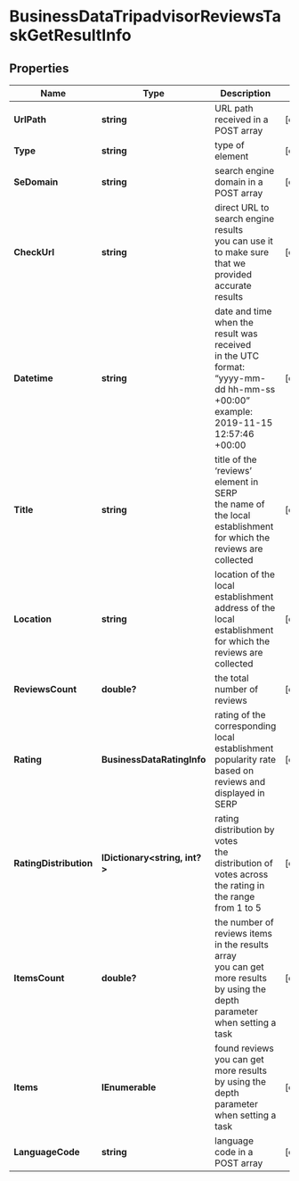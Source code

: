 # BusinessDataTripadvisorReviewsTaskGetResultInfo


## Properties

| Name | Type | Description | Notes |
|------------ | ------------- | ------------- | -------------|
**UrlPath** | **string** | URL path received in a POST array |[optional]|
**Type** | **string** | type of element |[optional]|
**SeDomain** | **string** | search engine domain in a POST array |[optional]|
**CheckUrl** | **string** | direct URL to search engine results<br>you can use it to make sure that we provided accurate results |[optional]|
**Datetime** | **string** | date and time when the result was received<br>in the UTC format: “yyyy-mm-dd hh-mm-ss +00:00”<br>example:<br>2019-11-15 12:57:46 +00:00 |[optional]|
**Title** | **string** | title of the ‘reviews’ element in SERP<br>the name of the local establishment for which the reviews are collected |[optional]|
**Location** | **string** | location of the local establishment<br>address of the local establishment for which the reviews are collected |[optional]|
**ReviewsCount** | **double?** | the total number of reviews |[optional]|
**Rating** | **BusinessDataRatingInfo** | rating of the corresponding local establishment<br>popularity rate based on reviews and displayed in SERP |[optional]|
**RatingDistribution** | **IDictionary<string, int?>** | rating distribution by votes<br>the distribution of votes across the rating in the range from 1 to 5 |[optional]|
**ItemsCount** | **double?** | the number of reviews items in the results array<br>you can get more results by using the depth parameter when setting a task |[optional]|
**Items** | **IEnumerable<BaseBusinessDataSerpElementItem>** | found reviews<br>you can get more results by using the depth parameter when setting a task |[optional]|
**LanguageCode** | **string** | language code in a POST array |[optional]|